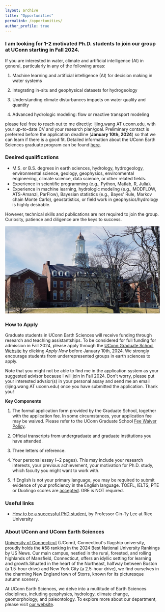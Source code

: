 ```yaml
---
layout: archive
title: "Opportunities"
permalink: /opportunities/
author_profile: true
---
```


### I am looking for 1-2 motivated Ph.D. students to join our group at UConn starting in Fall 2024. 

If you are interested in water, climate and artificial intelligence (AI) in general, particularly in any of the following areas:

1) Machine learning and artificial intelligence (AI) for decision making in water systems 

2) Integrating in-situ and geophysical datasets for hydrogeology

3) Understanding climate disturbances impacts on water quality and quantity

4) Advanced hydrologic modeling: flow or reactive transport modeling

please feel free to reach out to me directly: lijing.wang AT uconn.edu, with your up-to-date CV and your research plan/goal. Preliminary contact is preferred before the application deadline (**January 10th, 2024**) so that we can learn if there is a good fit. Detailed information about the UConn Earth Sciences graduate program can be found [here](https://earthsciences.uconn.edu/graduateprogram/). 

### Desired qualifications

- M.S. or B.S. degrees in earth sciences, hydrology, hydrogeology, environmental science, geology, geophysics, environmental engineering, climate science, data science, or other related fields.
- Experience in scientific programming (e.g., Python, Matlab, R, Julia).
- Experience in machine learning, hydrologic modeling (e.g., MODFLOW, ATS-Amanzi, ParFlow), Bayesian statistics (e.g., Bayes' Rule, Markov chain Monte Carlo), geostatistics, or field work in geophysics/hydrology is highly desirable. 

However, technical skills and publications are not required to join the group. Curiosity, patience and diligence are the keys to success. 

<img src="/images/UConn_photo.JPG" alt="UConn Wilbur Cross Building">

### How to Apply

Graduate students in UConn Earth Sciences will receive funding through research and teaching assistantships. To be considered for full funding for admission in Fall 2024, please apply through the [UConn Graduate School Website](https://grad.uconn.edu/admissions/apply-to-uconn/) by clicking *Apply Now* before January 10th, 2024. We strongly encourage students from underrepresented groups in earth sciences to apply. 

Note that you might not be able to find me in the application system as your suggested advisor because I will join in Fall 2024. Don't worry, please put your interested advsior(s) in your personal assay and send me an email (lijing.wang AT uconn.edu) once you have submitted the application. Thank you! 

**Key Components**

1. The formal application form provided by the Graduate School, together with the application fee. In some circumstances, your application fee may be waived. Please refer to the UConn Graduate School [Fee Waiver Policy](https://grad.uconn.edu/admissions/application-fee-waivers/). 

2. Official transcripts from undergraduate and graduate institutions you have attended. 

3. Three letters of reference. 

4. Your personal essay (~2 pages). This may include your research interests, your previous achievement, your motivation for Ph.D. study, which faculty you might want to work with. 

5. If English is not your primary language, you may be required to submit evidence of your proficiency in the English language. TOEFL, IELTS, PTE or Duolingo scores are [accepted](https://grad.uconn.edu/admissions/requirements/). GRE is NOT required. 


### Useful links

- [How to be a successful PhD student](https://static1.squarespace.com/static/54b9bb6fe4b07b4a7d145b55/t/557adbffe4b08cdd585d48c2/1434115071095/2011-HowtodoaPHD.pdf), by Professor Cin-Ty Lee at Rice University


### About UConn and UConn Earth Sciences

[University of Connecticut](https://uconn.edu/) (UConn), Connecticut's flagship university, proudly holds the #58 ranking in the 2024 Best National University Rankings by US News. Our main campus, nestled in the rural, forested, and rolling highlands of Mansfield, Connecticut, offers an idyllic setting for learning and growth.Situated in the heart of the Northeast, halfway between Boston (a 1.5-hour drive) and New York City (a 2.5-hour drive), we find ourselves in the charming New England town of Storrs, known for its picturesque autumn scenery.

At UConn Earth Sciences, we delve into a multitude of Earth Sciences disciplines, including geophysics, hydrology, climate change, geomorphology, and paleontology. To explore more about our department, please visit [our website](https://earthsciences.uconn.edu/).

<!---
1. Fellowship
2. UConn information
-->




